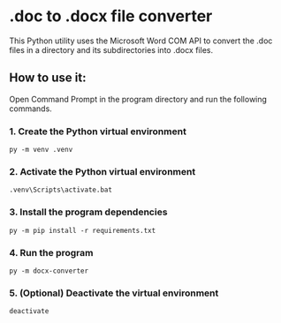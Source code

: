 
# .doc to .docx file converter
This Python utility uses the Microsoft Word COM API to convert the .doc files in a directory and its subdirectories into .docx files.

## How to use it:
Open Command Prompt in the program directory and run the following commands.

### 1. Create the Python virtual environment
```
py -m venv .venv
```

### 2. Activate the Python virtual environment
```
.venv\Scripts\activate.bat
```

### 3. Install the program dependencies
```
py -m pip install -r requirements.txt
```

### 4. Run the program
```
py -m docx-converter
```

### 5. (Optional) Deactivate the virtual environment
```
deactivate
```
